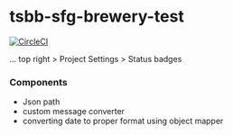 # tsbb-sfg-brewery-test
[![CircleCI](https://circleci.com/gh/zikozee/tsbb-sfg-brewery-test/tree/main.svg?style=svg)](https://circleci.com/gh/zikozee/tsbb-sfg-brewery-test/tree/main)

... top right > Project Settings > Status badges


### Components
- Json path
- custom message converter
- converting date to proper format using object mapper
